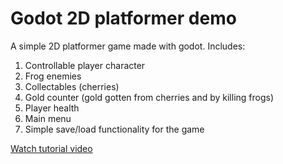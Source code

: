 # Godot 2D platformer demo

A simple 2D platformer game made with godot. Includes:

1. Controllable player character
2. Frog enemies
3. Collectables (cherries)
4. Gold counter (gold gotten from cherries and by killing frogs)
5. Player health
6. Main menu
7. Simple save/load functionality for the game

[Watch tutorial video](https://www.youtube.com/watch?v=S8lMTwSRoRg)
